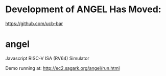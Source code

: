 Development of ANGEL Has Moved:
===============================
https://github.com/ucb-bar

angel
=====

Javascript RISC-V ISA (RV64) Simulator

Demo running at: http://ec2.sagark.org/angel/run.html
